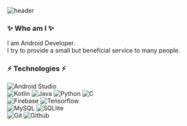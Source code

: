 ![header](https://capsule-render.vercel.app/api?type=waving&customColorList=1&height=200&section=header&reversal=true&text=Ha%20Kyung's%20Git&fontSize=70&fontColor=#d6ace6)
### ✨ Who am I ✨ 
I am Android Developer. </br>
I try to provide a small but beneficial service to many people.

### ⚡ Technologies ⚡
<img alt="Android Studio" src ="https://img.shields.io/badge/Android-3DDC84.svg?&style=for-the-badge&logo=Android&logoColor=white"/> </br> <img alt="Kotlin" src 
 ="https://img.shields.io/badge/Kotlin-7F52FF.svg?&style=for-the-badge&logo=Kotlin&logoColor=white"/> <img alt="Java" src =
"https://img.shields.io/badge/Java-007396.svg?&style=for-the-badge&logo=Java&logoColor=white"/> <img alt="Python" src =
"https://img.shields.io/badge/Python-3776AB.svg?&style=for-the-badge&logo=Python&logoColor=white"/> <img alt="C" src =
"https://img.shields.io/badge/C-A8B9CC.svg?&style=for-the-badge&logo=C&logoColor=white"/> </br> <img alt="Firebase" src =
"https://img.shields.io/badge/Firebase-FFCA28.svg?&style=for-the-badge&logo=Firebase&logoColor=white"/> <img alt="Tensorflow" src =
"https://img.shields.io/badge/Tensorflow-FF6F00.svg?&style=for-the-badge&logo=Tensorflow&logoColor=white"/> </br> <img alt="MySQL" src =
"https://img.shields.io/badge/MySQL-4479A1.svg?&style=for-the-badge&logo=MySQL&logoColor=white"/> <img alt="SQLlite" src =
"https://img.shields.io/badge/SQLlite-003B57.svg?&style=for-the-badge&logo=SQLlite&logoColor=white"/> </br> <img alt="Git" src =
"https://img.shields.io/badge/Git-F05032.svg?&style=for-the-badge&logo=Git&logoColor=white"/> <img alt="Github" src =
"https://img.shields.io/badge/Github-181717.svg?&style=for-the-badge&logo=Github&logoColor=white"/> 

